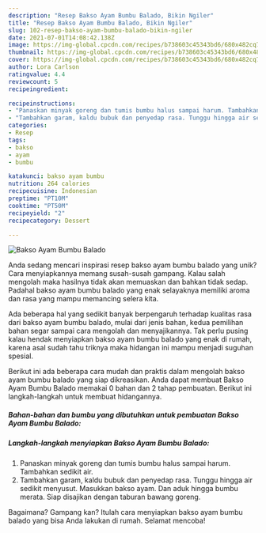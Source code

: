 ```yaml
---
description: "Resep Bakso Ayam Bumbu Balado, Bikin Ngiler"
title: "Resep Bakso Ayam Bumbu Balado, Bikin Ngiler"
slug: 102-resep-bakso-ayam-bumbu-balado-bikin-ngiler
date: 2021-07-01T14:08:42.138Z
image: https://img-global.cpcdn.com/recipes/b738603c45343bd6/680x482cq70/bakso-ayam-bumbu-balado-foto-resep-utama.jpg
thumbnail: https://img-global.cpcdn.com/recipes/b738603c45343bd6/680x482cq70/bakso-ayam-bumbu-balado-foto-resep-utama.jpg
cover: https://img-global.cpcdn.com/recipes/b738603c45343bd6/680x482cq70/bakso-ayam-bumbu-balado-foto-resep-utama.jpg
author: Lora Carlson
ratingvalue: 4.4
reviewcount: 5
recipeingredient:

recipeinstructions:
- "Panaskan minyak goreng dan tumis bumbu halus sampai harum. Tambahkan sedikit air."
- "Tambahkan garam, kaldu bubuk dan penyedap rasa. Tunggu hingga air sedikit menyusut. Masukkan bakso ayam. Dan aduk hingga bumbu merata. Siap disajikan dengan taburan bawang goreng."
categories:
- Resep
tags:
- bakso
- ayam
- bumbu

katakunci: bakso ayam bumbu 
nutrition: 264 calories
recipecuisine: Indonesian
preptime: "PT10M"
cooktime: "PT50M"
recipeyield: "2"
recipecategory: Dessert

---
```



![Bakso Ayam Bumbu Balado](https://img-global.cpcdn.com/recipes/b738603c45343bd6/680x482cq70/bakso-ayam-bumbu-balado-foto-resep-utama.jpg)

Anda sedang mencari inspirasi resep bakso ayam bumbu balado yang unik? Cara menyiapkannya memang susah-susah gampang. Kalau salah mengolah maka hasilnya tidak akan memuaskan dan bahkan tidak sedap. Padahal bakso ayam bumbu balado yang enak selayaknya memiliki aroma dan rasa yang mampu memancing selera kita.



Ada beberapa hal yang sedikit banyak berpengaruh terhadap kualitas rasa dari bakso ayam bumbu balado, mulai dari jenis bahan, kedua pemilihan bahan segar sampai cara mengolah dan menyajikannya. Tak perlu pusing kalau hendak menyiapkan bakso ayam bumbu balado yang enak di rumah, karena asal sudah tahu triknya maka hidangan ini mampu menjadi suguhan spesial.


Berikut ini ada beberapa cara mudah dan praktis dalam mengolah bakso ayam bumbu balado yang siap dikreasikan. Anda dapat membuat Bakso Ayam Bumbu Balado memakai 0 bahan dan 2 tahap pembuatan. Berikut ini langkah-langkah untuk membuat hidangannya.

<!--inarticleads1-->

##### Bahan-bahan dan bumbu yang dibutuhkan untuk pembuatan Bakso Ayam Bumbu Balado:





<!--inarticleads2-->

##### Langkah-langkah menyiapkan Bakso Ayam Bumbu Balado:

1. Panaskan minyak goreng dan tumis bumbu halus sampai harum. Tambahkan sedikit air.
1. Tambahkan garam, kaldu bubuk dan penyedap rasa. Tunggu hingga air sedikit menyusut. Masukkan bakso ayam. Dan aduk hingga bumbu merata. Siap disajikan dengan taburan bawang goreng.




Bagaimana? Gampang kan? Itulah cara menyiapkan bakso ayam bumbu balado yang bisa Anda lakukan di rumah. Selamat mencoba!
